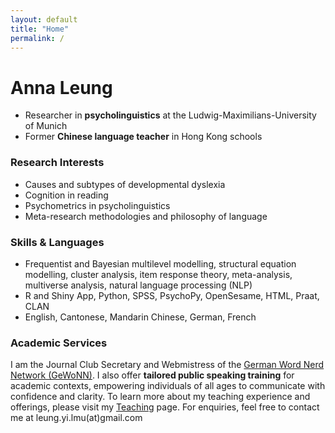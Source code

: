 ```yaml
---
layout: default
title: "Home"
permalink: /
---
```


# Anna Leung
- Researcher in **psycholinguistics** at the Ludwig-Maximilians-University of Munich
- Former **Chinese language teacher** in Hong Kong schools

### **Research Interests**
- Causes and subtypes of developmental dyslexia
- Cognition in reading
- Psychometrics in psycholinguistics
- Meta-research methodologies and philosophy of language

### **Skills & Languages**
- Frequentist and Bayesian multilevel modelling, structural equation modelling, cluster analysis, item response theory, meta-analysis, multiverse analysis, natural language processing (NLP)
- R and Shiny App, Python, SPSS, PsychoPy, OpenSesame, HTML, Praat, CLAN
- English, Cantonese, Mandarin Chinese, German, French

### **Academic Services**
I am the Journal Club Secretary and Webmistress of the [German Word Nerd Network (GeWoNN)](https://sites.google.com/view/gewonn/home). I also offer **tailored public speaking training** for academic contexts, empowering individuals of all ages to communicate with confidence and clarity. To learn more about my teaching experience and offerings, please visit my [Teaching](https://msleungyi.github.io/mywebsite/teaching/) page. For enquiries, feel free to contact me at leung.yi.lmu(at)gmail.com
